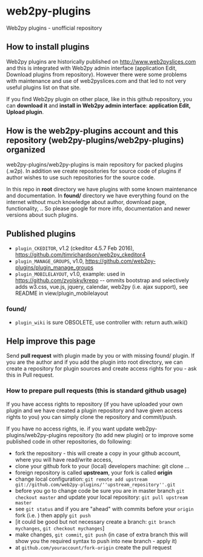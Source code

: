 # web2py-plugins
Web2py plugins - unofficial repository

## How to install plugins
Web2py plugins are historically published on http://www.web2pyslices.com and this is integrated with Web2py admin interface (application Edit, Download plugins from repository). However there were some problems with maintenance and use of web2pyslices.com and that led to not very useful plugins list on that site.

If you find Web2py plugin on other place, like in this github repository, you can **download it** and **install in Web2py admin interface**: **application Edit, Upload plugin**.

## How is the web2py-plugins account and this repository (web2py-plugins/web2py-plugins) organized
web2py-plugins/web2py-plugins is main repository for packed plugins (.w2p). In addition we create repositories for source code of plugins if author wishes to use such repositories for the source code.

In this repo in **root** directory we have plugins with some known maintenance and documentation. In **found/** directory we have everything found on the internet without much knowledge about author, download page, functionality, .. So please google for more info, documentation and newer versions about such plugins.

## Published plugins

- ``plugin_CKEDITOR``, v1.2 (ckeditor 4.5.7 Feb 2016), https://github.com/timrichardson/web2py_ckeditor4
- ``plugin_MANAGE_GROUPS``, v1.0, https://github.com/web2py-plugins/plugin_manage_groups
- ``plugin_MOBILELAYOUT``, v1.0, example: used in https://github.com/zvolsky/krepo
 -- ommits bootstrap and selectively adds w3.css, vue.js, jquery, calendar, web2py (i.e. ajax support), see README in view/plugin_mobilelayout

### found/

- ``plugin_wiki`` is sure OBSOLETE, use controller with: return auth.wiki()

## Help improve this page
Send **pull request** with plugin made by you or with missing found/ plugin. If you are the author and if you add the plugin into root directory, we can create a repository for plugin sources and create access rights for you - ask this in Pull request.

### How to prepare pull requests (this is standard github usage)
If you have access rights to repository (if you have uploaded your own plugin and we have created a plugin repository and have given access rights to you) you can simply clone the repository and commit/push.

If you have no access rights, ie. if you want update web2py-plugins/web2py-plugins repository (to add new plugin) or to improve some published code in other repositories, do following:
- fork the repository - this will create a copy in your github account, where you will have read/write access,
- clone your github fork to your (local) developers machine: git clone ...
- foreign repository is called **upstream**, your fork is called **origin**
- change local configuration: ``git remote add upstream git://github.com/web2py-plugins/''upstream_repository''.git``
- before you go to change code be sure you are in master branch ``git checkout master`` and update your local repository: ``git pull upstream master``
- see ``git status`` and if you are "ahead" with commits before your ``origin`` fork (i.e. ) then apply ``git push``
- [it could be good but not necessary create a branch: ``git branch mychanges``, ``git checkout mychanges``]
- make changes, ``git commit``, ``git push`` (in case of extra branch this will show you the required syntax to push into new branch - apply it)
- at ``github.com/youraccount/fork-origin`` create the pull request
